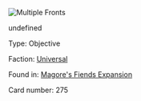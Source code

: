 
![Multiple Fronts](https://warhammerunderworlds.com/wp-content/uploads/sites/6/2018/03/275_ENG.png)

undefined

Type: Objective

Faction: [Universal](/factions/universal.md)

Found in: [Magore's Fiends Expansion](/locations/magores-fiends-expansion.md)

Card number: 275
